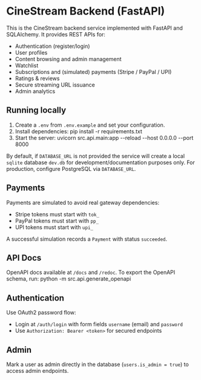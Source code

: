 # CineStream Backend (FastAPI)

This is the CineStream backend service implemented with FastAPI and SQLAlchemy. It provides REST APIs for:
- Authentication (register/login)
- User profiles
- Content browsing and admin management
- Watchlist
- Subscriptions and (simulated) payments (Stripe / PayPal / UPI)
- Ratings & reviews
- Secure streaming URL issuance
- Admin analytics

## Running locally

1. Create a `.env` from `.env.example` and set your configuration.
2. Install dependencies:
   pip install -r requirements.txt
3. Start the server:
   uvicorn src.api.main:app --reload --host 0.0.0.0 --port 8000

By default, if `DATABASE_URL` is not provided the service will create a local `sqlite` database `dev.db` for development/documentation purposes only. For production, configure PostgreSQL via `DATABASE_URL`.

## Payments

Payments are simulated to avoid real gateway dependencies:
- Stripe tokens must start with `tok_`
- PayPal tokens must start with `pp_`
- UPI tokens must start with `upi_`

A successful simulation records a `Payment` with status `succeeded`.

## API Docs

OpenAPI docs available at `/docs` and `/redoc`. To export the OpenAPI schema, run:
python -m src.api.generate_openapi

## Authentication

Use OAuth2 password flow:
- Login at `/auth/login` with form fields `username` (email) and `password`
- Use `Authorization: Bearer <token>` for secured endpoints

## Admin

Mark a user as admin directly in the database (`users.is_admin = true`) to access admin endpoints.
